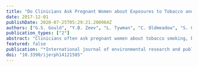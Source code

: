 ```yaml
---
title: "Do Clinicians Ask Pregnant Women about Exposures to Tobacco and Cannabis Smoking, Second-Hand-Smoke and E-Cigarettes? An Australian National Cross-Sectional Survey."
date: 2017-12-01
publishDate: 2020-07-25T05:29:21.200964Z
authors: ["G.S. Gould", "Y.B. Zeev", "L. Tywman", "C. Oldmeadow", "S. Chiu", "M. Clarke", "B. Bonevski"]
publication_types: ["2"]
abstract: "Clinicians often ask pregnant women about tobacco smoking, but their practices of asking about other smoking and nicotine exposures are unknown. This study analysed how often clinicians ask pregnant women about their use of e-cigarettes, cannabis, chewing tobacco, and second-hand smoke (SHS) exposure. Two cross-sectional surveys were undertaken. A random sample of 500 General Practitioner (GP) members were invited from the National Faculty of Aboriginal and Torres Strait Islander Health (NFATSIH) to complete an on-line survey, and 5571 GP and Obstetrician (OBS) members of the Royal Australian and New Zealand College of Obstetricians and Gynaecologists (RANZCOG) were sent a paper survey by mail. Questions on frequency of asking about the exposures used Likert Scales, later dichotomized to \"often-always\" and \"never-sometimes\". Logistic regressions estimated associations between clinician type and asking about cannabis, e-cigarettes, chewing tobacco, and SHS. An adjusted model reduced potential confounders of location, guidelines, gender and population. n = 378 GPs and OBS participated (6.2% response). In total, 13-14% asked \"often-always\" about e-cigarettes; 58% cannabis; 38% cannabis with tobacco; 27% SHS, and 10% chewing tobacco-compared to 95% of the sample asking about cigarette smoking. After adjustment, the odds of RANZCOG GPs (OR 0.34) and OBS (OR 0.63) asking about cannabis were lower compared to NFATSIH GPs. Clinician type was non-significant for asking about e-cigarettes, chewing tobacco and SHS. Surveyed Australian GPs and obstetricians asked less frequently about e-cigarettes, chewing, SHS exposure, and cannabis, potentially missing important exposures for mother and child."
featured: false
publication: "*International journal of environmental research and public health*"
doi: "10.3390/ijerph14121585"
---
```


